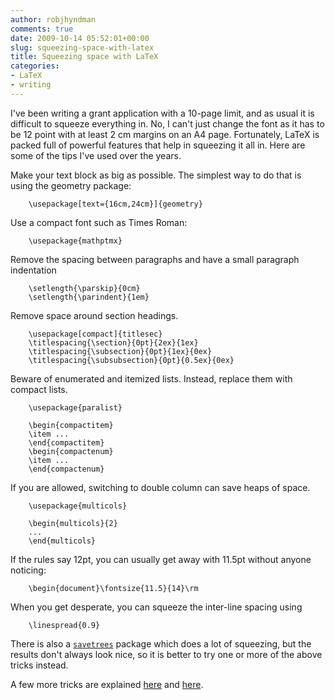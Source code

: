 ```yaml
---
author: robjhyndman
comments: true
date: 2009-10-14 05:52:01+00:00
slug: squeezing-space-with-latex
title: Squeezing space with LaTeX
categories:
- LaTeX
- writing
---
```


I've been writing a grant application with a 10-page limit, and as usual it is difficult to squeeze everything in. No, I can't just change the font as it has to be 12 point with at least 2 cm margins on an A4 page. Fortunately, LaTeX is packed full of powerful features that help in squeezing it all in. Here are some of the tips I've used over the years.

Make your text block as big as possible. The simplest way to do that is using the geometry package:

```
    \usepackage[text={16cm,24cm}]{geometry}
```

Use a compact font such as Times Roman:

```
    \usepackage{mathptmx}
```

Remove the spacing between paragraphs and have a small paragraph indentation

```
    \setlength{\parskip}{0cm}
    \setlength{\parindent}{1em}
```

Remove space around section headings.

```
    \usepackage[compact]{titlesec}
    \titlespacing{\section}{0pt}{2ex}{1ex}
    \titlespacing{\subsection}{0pt}{1ex}{0ex}
    \titlespacing{\subsubsection}{0pt}{0.5ex}{0ex}
```

Beware of enumerated and itemized lists. Instead, replace them with compact lists.

```
    \usepackage{paralist}
    
    \begin{compactitem}
    \item ...
    \end{compactitem}
    \begin{compactenum}
    \item ...
    \end{compactenum}
```

If you are allowed, switching to double column can save heaps of space.

```
    \usepackage{multicols}
    
    \begin{multicols}{2}
    ...
    \end{multicols}
```

If the rules say 12pt, you can usually get away with 11.5pt without anyone noticing:

```
    \begin{document}\fontsize{11.5}{14}\rm
```

When you get desperate, you can squeeze the inter-line spacing using

```
    \linespread{0.9}
```

There is also a [`savetrees`](http://www.ctan.org/tex-archive/macros/latex/contrib/savetrees/) package which does a lot of squeezing, but the results don't always look nice, so it is better to try one or more of the above tricks instead.

A few more tricks are explained [here](http://www-h.eng.cam.ac.uk/help/tpl/textprocessing/squeeze.html) and [here](http://www.terminally-incoherent.com/blog/2007/09/19/latex-squeezing-the-vertical-white-space).
